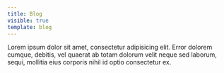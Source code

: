 ```yaml
---
title: Blog
visible: true
template: blog
---
```


Lorem ipsum dolor sit amet, consectetur adipisicing elit. Error dolorem cumque, debitis, vel quaerat ab totam dolorum velit neque sed laborum, sequi, mollitia eius corporis nihil id optio consectetur ex.
